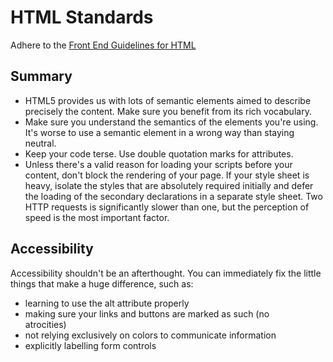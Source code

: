 # HTML Standards

Adhere to the [Front End Guidelines for HTML](https://github.com/bendc/frontend-guidelines#html)

## Summary

- HTML5 provides us with lots of semantic elements aimed to describe precisely the content. Make sure you benefit from its rich vocabulary.
- Make sure you understand the semantics of the elements you're using. It's worse to use a semantic element in a wrong way than staying neutral.
- Keep your code terse. Use double quotation marks for attributes.
- Unless there's a valid reason for loading your scripts before your content, don't block the rendering of your page. If your style sheet is heavy, isolate the styles that are absolutely required initially and defer the loading of the secondary declarations in a separate style sheet. Two HTTP requests is significantly slower than one, but the perception of speed is the most important factor.

## Accessibility

Accessibility shouldn't be an afterthought. You can immediately fix the little things that make a huge difference, such as:

- learning to use the alt attribute properly
- making sure your links and buttons are marked as such (no <div class=button> atrocities)
- not relying exclusively on colors to communicate information
- explicitly labelling form controls

